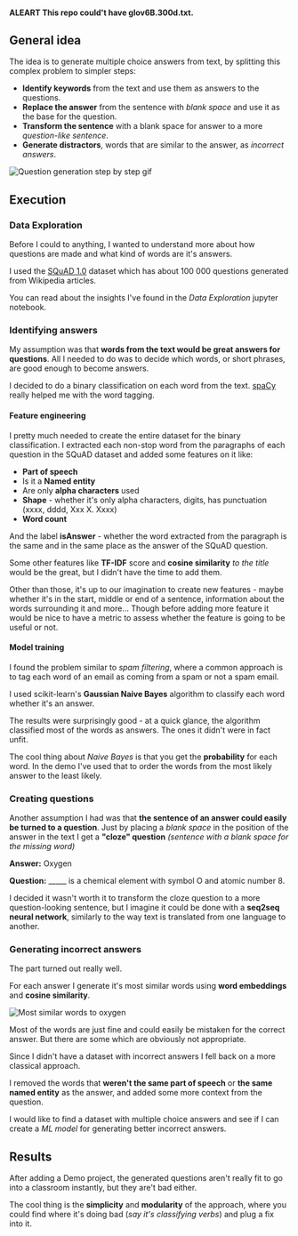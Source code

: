
#### **ALEART** This repo could't have glov6B.300d.txt.
## General idea
The idea is to generate multiple choice answers from text, by splitting this complex problem to simpler steps:

 - **Identify keywords** from the text and use them as answers to the questions.
 - **Replace the answer** from the sentence with *blank space* and use it as the base for the question.
 - **Transform the sentence** with a blank space for answer to a more *question-like sentence*.
 - **Generate distractors**, words that are similar to the answer, as *incorrect answers*.

![Question generation step by step gif](https://media.giphy.com/media/1n4JPydITD3mGvTZBZ/giphy.gif)

## Execution

### Data Exploration
Before I could to anything, I wanted to understand more about how questions are made and what kind of words are it's answers.

I used the [SQuAD 1.0](https://rajpurkar.github.io/SQuAD-explorer/) dataset which has about 100 000 questions generated from Wikipedia articles.

You can read about the insights I've found in the *Data Exploration* jupyter notebook.

### Identifying answers
My assumption was that **words from the text would be great answers for questions**. All I needed to do was to decide which words, or short phrases, are good enough to become answers.

I decided to do a binary classification on each word from the text. [spaCy](https://spacy.io/) really helped me with the word tagging.

#### Feature engineering
I pretty much needed to create the entire dataset for the binary classification. 
I extracted each non-stop word from the paragraphs of each question in the SQuAD dataset and added some features on it like:

 - **Part of speech**
 - Is it a **Named entity**
 - Are only **alpha characters** used
 - **Shape** - whether it's only alpha characters, digits, has punctuation (xxxx, dddd, Xxx X. Xxxx)
 - **Word count**

And the label **isAnswer** - whether the word extracted from the paragraph is the same and in the same place as the answer of the SQuAD question. 

Some other features like **TF-IDF** score and **cosine similarity** *to the title* would be the great, but I didn't have the time to add them.

Other than those, it's up to our imagination to create new features - maybe whether it's in the start, middle or end of a sentence,  information about the words surrounding it and more... Though before adding more feature it would be nice to have a metric to assess whether the feature is going to be useful or not.

#### Model training
I found the problem similar to *spam filtering*, where a common approach is to tag each word of an email as coming from a spam or not a spam email.

I used scikit-learn's **Gaussian Naive Bayes** algorithm to classify each word whether it's an answer.

The results were surprisingly good - at a quick glance, the algorithm classified most of the words as answers. The ones it didn't were in fact unfit.

The cool thing about *Naive Bayes* is that you get the **probability** for each word. In the demo I've used that to order the words from the most likely answer to the least likely.

### Creating questions
Another assumption I had was that **the sentence of an answer could easily be turned to a question**. Just by placing a *blank space* in the position of the answer in the text I get a **"cloze" question** *(sentence with a blank space for the missing word)*

**Answer:** 
Oxygen

**Question:**
 \_____ is a chemical element with symbol O and atomic number 8.

I decided it wasn't worth it to transform the cloze question to a more question-looking sentence, but I imagine it could be done with a **seq2seq neural network**, similarly to the way text is translated from one language to another.

### Generating incorrect answers
The part turned out really well. 

For each answer I generate it's most similar words using **word embeddings** and **cosine similarity**.

![Most similar words to oxygen](https://i.gyazo.com/175b9f86b3defc0798800cb06169cc3f.png)

Most of the words are just fine and could easily be mistaken for the correct answer. But there are some which are obviously not appropriate.

Since I didn't have a dataset with incorrect answers I fell back on a more classical approach.

I removed the words that **weren't the same part of speech** or **the same named entity** as the answer, and added some more context from the question.

I would like to find a dataset with multiple choice answers and see if I can create a *ML model* for generating better incorrect answers.

## Results
After adding a Demo project, the generated questions aren't really fit to go into a classroom instantly, but they are't bad either. 

The cool thing is the **simplicity** and **modularity** of the approach, where you could find where it's doing bad (*say it's classifying verbs*) and plug a fix into it. 

